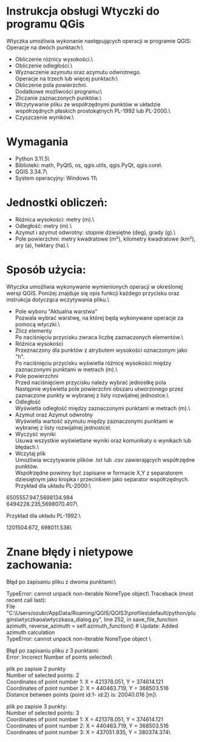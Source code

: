 # Instrukcja obsługi Wtyczki do programu QGis
Wtyczka umożliwia wykonanie następujących operacji w programie QGIS:\
Operacje na dwóch punktach:\
- Obliczenie różnicy wysokości.\
- Obliczenie odległości.\
- Wyznaczenie azymutu oraz azymutu odwrotnego.\
Operacje na trzech lub więcej punktach:\
- Obliczenie pola powierzchni.\
Dodatkowe możliwości programu:\
- Zliczanie zaznaczonych punktów.\
- Wczytywanie pliku ze współrzędnymi punktów w układzie współrzędnych płaskich prostokątnych PL-1992 lub PL-2000.\
- Czyszczenie wyników.\

# Wymagania
- Python 3.11.5\
- Biblioteki: math, PyQt5, os, qgis.utils, qgis.PyQt, qgis.core\
- QGIS 3.34.7\
- System operacyjny: Windows 11\

# Jednostki obliczeń:
- Różnica wysokości: metry (m).\
- Odległość: metry (m).\
- Azymut i azymut odwrotny: stopnie dziesiętne (deg), grady (g).\
- Pole powierzchni: metry kwadratowe (m²), kilometry kwadratowe (km²), ary (a), hektary (ha).\

# Sposób użycia:
Wtyczka umożliwia wykonywanie wymienionych operacji w określonej wersji QGIS. Poniżej znajduje się opis funkcji każdego przycisku oraz instrukcja dotycząca wczytywania pliku.\

- Pole wyboru "Aktualna warstwa"\
Pozwala wybrać warstwę, na której będą wykonywane operacje za pomocą wtyczki.\
- Zlicz elementy\
Po naciśnięciu przycisku zwraca liczbę zaznaczonych elementów.\
- Różnica wysokości\
Przeznaczony dla punktów z atrybutem wysokości oznaczonym jako "h".\
Po naciśnięciu przycisku wyświetla różnicę wysokości między zaznaczonymi punktami w metrach (m).\
- Pole powierzchni\
Przed naciśnięciem przycisku należy wybrać jednostkę pola\
Następnie wyświetla pole powierzchni obszaru utworzonego przez zaznaczone punkty w wybranej z listy rozwijalnej jednostce.\
- Odległość\
Wyświetla odległość między zaznaczonymi punktami w metrach (m).\
- Azymut oraz Azymut odwrotny\
Wyświetla wartość azymutu między zaznaczonymi punktami w wybranej z listy rozwijalnej jednostce\
- Wyczyść wyniki\
Usuwa wszystkie wyświetlane wyniki oraz komunikaty o wynikach lub błędach.\
- Wczytaj plik\
Umożliwia wczytywanie plików .txt lub .csv zawierających współrzędne punktów.\
Współrzędne powinny być zapisane w formacie X,Y z separatorem dziesiętnym jako kropka i przecinkiem jako separator współrzędnych.\
Przykład dla układu PL-2000:\

6505557.947,5698134.984\
6494228.235,5698070.407\

Przykład dla układu PL-1992:\

1201504.672, 698011.536\

# Znane błędy i nietypowe zachowania:

Błąd po zapisaniu pliku z dwoma punktami:\

TypeError: cannot unpack non-iterable NoneType object\ 
Traceback (most recent call last):\
  File "C:\Users/ozubr/AppData/Roaming/QGIS/QGIS3\profiles\default/python/plugins\wtyczkaoa\wtyczkaoa_dialog.py", line 252, in save_file_function\
    azimuth, reverse_azimuth = self.azimuth_function()  # Update: Added azimuth calculation\
TypeError: cannot unpack non-iterable NoneType object \


Błąd po zapisaniu pliku z 3 punktami: \
Error: Incorect Number of points selected\

plik po zapisie 2 punkty\
Number of selected points: 2\
Coordinates of point number 1: X = 421378.051, Y = 374614.121\
Coordinates of point number 2: X = 440463.719, Y = 368503.516\
Distance between points (point id:1- id:2) is: 20040.016 [m]\


plik po zapisie 3 punkty:\
Number of selected points: 3\
Coordinates of point number 1: X = 421378.051, Y = 374614.121\
Coordinates of point number 2: X = 440463.719, Y = 368503.516\
Coordinates of point number 3: X = 437051.935, Y = 380374.374\








